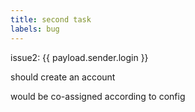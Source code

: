 ```yaml
---
title: second task
labels: bug
---
```

issue2: {{ payload.sender.login }}

should create an account

would be co-assigned according to config

